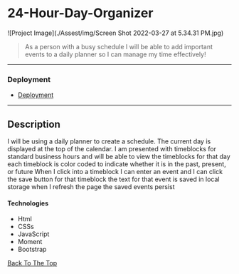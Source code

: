 # 24-Hour-Day-Organizer
![Project Image](./Assest/img/Screen Shot 2022-03-27 at 5.34.31 PM.jpg)

> As a person with a busy schedule I will be able to add important events to a daily planner so I can manage my time effectively!

---

### Deployment

- [Deployment](https://gokublue007.github.io/24-Hour-Day-Organizer/)

---

## Description

I will be using a daily planner to create a schedule. The current day is displayed at the top of the calendar.
I am presented with timeblocks for standard business hours and will be able to view the timeblocks for that day each timeblock is color coded to indicate whether it is in the past, present, or future
When I click into a timeblock I can enter an event and I can click the save button for that timeblock the text for that event is saved in local storage when I refresh the page the saved events persist

#### Technologies

- Html
- CSSs
- JavaScript
- Moment
- Bootstrap

[Back To The Top](#read-me-template)